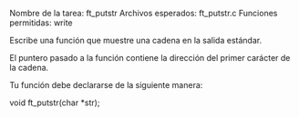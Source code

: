 Nombre de la tarea: ft_putstr
Archivos esperados: ft_putstr.c
Funciones permitidas: write

Escribe una función que muestre una cadena en la salida estándar.

El puntero pasado a la función contiene la dirección del primer carácter de la cadena.

Tu función debe declararse de la siguiente manera:

void	ft_putstr(char *str);